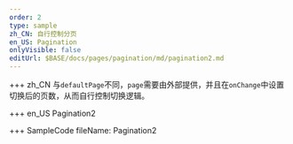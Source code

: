 ```yaml
--- 
order: 2
type: sample
zh_CN: 自行控制分页
en_US: Pagination
onlyVisible: false
editUrl: $BASE/docs/pages/pagination/md/pagination2.md
---
```


+++ zh_CN
与<Code>defaultPage</Code>不同，<Code>page</Code>需要由外部提供，并且在<Code>onChange</Code>中设置切换后的页数，从而自行控制切换逻辑。

+++ en_US
Pagination2

+++ SampleCode
fileName: Pagination2
